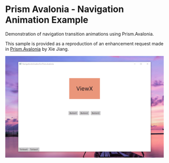 # Prism Avalonia - Navigation Animation Example

Demonstration of navigation transition animations using Prism.Avalonia.

This sample is provided as a reproduction of an enhancement request made in [Prism.Avalonia](https://github.com/AvaloniaCommunity/Prism.Avalonia/issues/216) by Xie Jiang.

![image](screenshot.gif)
